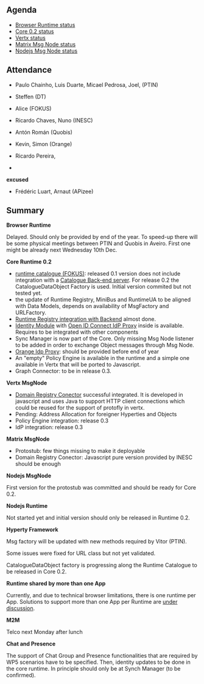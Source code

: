 Agenda
------

-	[Browser Runtime status](https://github.com/reTHINK-project/dev-runtime-browser/issues)
-	[Core 0.2 status](https://github.com/reTHINK-project/dev-runtime-core/milestones/Core%200.2)
-	[Vertx status](https://github.com/reTHINK-project/dev-msg-node-vertx/issues)
-	[Matrix Msg Node status](https://github.com/reTHINK-project/dev-msg-node-matrix)
-	[Nodejs Msg Node status](https://github.com/reTHINK-project/dev-msg-node-nodejs/issues)

Attendance
----------

-	Paulo Chainho, Luis Duarte, Micael Pedrosa, Joel, (PTIN)
-	Steffen (DT)
-	Alice (FOKUS)
-	Ricardo Chaves, Nuno (INESC)
-	Antón Román (Quobis)

-	Kevin, Simon (Orange)
- Ricardo Pereira, 
- 
**excused**

-	Frédéric Luart, Arnaut (APizee)

Summary
-------

**Browser Runtime**

Delayed. Should only be provided by end of the year. To speed-up there will be some physical meetings between PTIN and Quobis in Aveiro. First one might be already next Wednesday 10th Dec.

**Core Runtime 0.2**

-	[runtime catalogue (FOKUS)](https://github.com/reTHINK-project/dev-runtime-core/issues/3): released 0.1 version does not include integration with a [Catalogue Back-end server](https://github.com/reTHINK-project/dev-catalogue). For release 0.2 the CatalogueDataObject Factory is used. Initial version commited but not tested yet.
-	the update of Runtime Registry, MiniBus and RuntimeUA to be aligned with Data Models, depends on availability of MsgFactory and URLFactory.
-	[Runtime Registry integration with Backend](https://github.com/reTHINK-project/dev-runtime-core/issues/25) almost done.
-	[Identity Module](https://github.com/reTHINK-project/dev-runtime-core/issues/26) with [Open ID Connect IdP Proxy](https://github.com/reTHINK-project/dev-runtime-core/issues/28) inside is available. Requires to be integrated with other components
-	Sync Manager is now part of the Core. Only missing Msg Node listener to be added in order to exchange Object messages through Msg Node.
-	[Orange Idp Proxy](https://github.com/reTHINK-project/dev-runtime-core/issues/27): should be provided before end of year
-	An "empty" Policy Engine is available in the runtime and a simple one available in Vertx that will be ported to Javascript.
-	Graph Connector: to be in release 0.3.

**Vertx MsgNode**

-	[Domain Registry Conector](https://github.com/reTHINK-project/dev-msg-node-vertx/issues/2) successful integrated. It is developed in javascript and uses Java to support HTTP client connections which could be reused for the support of protofly in vertx.
-	Pending: Address Allocation for foreigner Hyperties and Objects
-	Policy Engine integration: release 0.3
-	IdP integration: release 0.3

**Matrix MsgNode**

-	Protostub: few things missing to make it deployable
-	Domain Registry Conector: Javascript pure version provided by INESC should be enough

**Nodejs MsgNode**

First version for the protostub was committed and should be ready for Core 0.2.

**Nodejs Runtime**

Not started yet and initial version should only be released in Runtime 0.2.

**Hyperty Framework**

Msg factory will be updated with new methods required by Vitor (PTIN).

Some issues were fixed for URL class but not yet validated.

CatalogueDataObject factory is progressing along the Runtime Catalogue to be released in Core 0.2.

**Runtime shared by more than one App**

Currently, and due to technical browser limitations, there is one runtime per App. Solutions to support more than one App per Runtime are [under discussion](https://github.com/reTHINK-project/core-framework/issues/137).

**M2M**

Telco next Monday after lunch

**Chat and Presence**

The support of Chat Group and Presence functionalities that are required by WP5 scenarios have to be specified. Then, identity updates to be done in the core runtime. In principle should only be at Synch Manager (to be confirmed).
